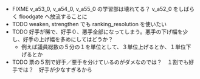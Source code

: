 * FIXME v_a53_0, v_a54_0, v_a55_0 の学習部は壊れてる？ v_a52_0 をしばらく floodgate へ放流することに
* TODO weaken, strengthen でも ranking_resolution を使いたい
* TODO 好手が稀で、好手０、悪手全部になってしまう。悪手の下げ幅を少し、好手の上げ幅を多めにしてはどうか？
  * 例えば議員総数の５分の１を単位として、３単位上げるとか、１単位下げるとか
* TODO 票の５割で好手／悪手を分けているのがダメなのでは？　１割でも好手では？　好手が少なすぎるから
